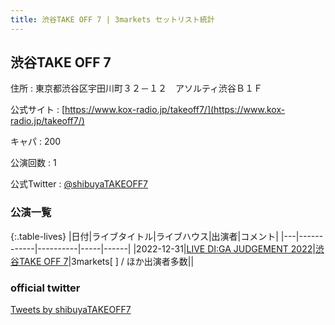 ```yaml
---
title: 渋谷TAKE OFF 7 | 3markets セットリスト統計
---
```

## 渋谷TAKE OFF 7

住所
:    東京都渋谷区宇田川町３２－１２　アソルティ渋谷Ｂ１Ｆ

公式サイト
:    [https://www.kox-radio.jp/takeoff7/](https://www.kox-radio.jp/takeoff7/)

キャパ
:    200

公演回数
: 1


公式Twitter
: <a href="https://twitter.com/shibuyaTAKEOFF7">@shibuyaTAKEOFF7</a>


### 公演一覧

{:.table-lives}
|日付|ライブタイトル|ライブハウス|出演者|コメント|
|---|------------|----------|-----|------|
|<span class="nowrap">2022-12-31</span>|[LIVE DI:GA JUDGEMENT 2022](live048.html)|[渋谷TAKE OFF 7](livehouse049.html)|3markets[ ] / ほか出演者多数||



### official twitter

<a class="twitter-timeline" href="https://twitter.com/shibuyaTAKEOFF7?ref_src=twsrc%5Etfw">Tweets by shibuyaTAKEOFF7</a> <script async src="https://platform.twitter.com/widgets.js" charset="utf-8"></script>